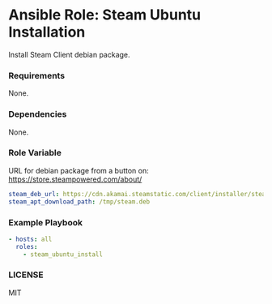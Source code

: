 # Ansible Role: Steam Ubuntu Installation

Install Steam Client debian package.

### Requirements
None.

### Dependencies
None.

### Role Variable
URL for debian package from a button on: https://store.steampowered.com/about/
```YAML
steam_deb_url: https://cdn.akamai.steamstatic.com/client/installer/steam.deb
steam_apt_download_path: /tmp/steam.deb
```

### Example Playbook
```YAML
- hosts: all
  roles:
    - steam_ubuntu_install
```

### LICENSE
MIT